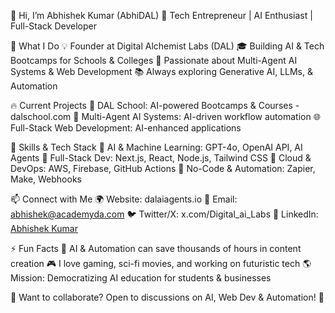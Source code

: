 👋 Hi, I’m Abhishek Kumar (AbhiDAL)
🚀 Tech Entrepreneur | AI Enthusiast | Full-Stack Developer

👀 What I Do
💡 Founder at Digital Alchemist Labs (DAL)
🎓 Building AI & Tech Bootcamps for Schools & Colleges
🤖 Passionate about Multi-Agent AI Systems & Web Development
📚 Always exploring Generative AI, LLMs, & Automation

🔥 Current Projects
🏫 DAL School: AI-powered Bootcamps & Courses - dalschool.com
🤖 Multi-Agent AI Systems: AI-driven workflow automation
🌐 Full-Stack Web Development: AI-enhanced applications

🚀 Skills & Tech Stack
🔹 AI & Machine Learning: GPT-4o, OpenAI API, AI Agents
🔹 Full-Stack Dev: Next.js, React, Node.js, Tailwind CSS
🔹 Cloud & DevOps: AWS, Firebase, GitHub Actions
🔹 No-Code & Automation: Zapier, Make, Webhooks

📫 Connect with Me
🌍 Website: dalaiagents.io
📩 Email: abhishek@academyda.com
🐦 Twitter/X: x.com/Digital_ai_Labs
🔗 LinkedIn: [Abhishek Kumar](https://www.linkedin.com/in/abhiexo/)

⚡ Fun Facts
🚀 AI & Automation can save thousands of hours in content creation
🎮 I love gaming, sci-fi movies, and working on futuristic tech
🌎 Mission: Democratizing AI education for students & businesses

📌 Want to collaborate? Open to discussions on AI, Web Dev & Automation! 🚀

<!---
AbhiDAL/AbhiDAL is a ✨ special ✨ repository because its `README.md` (this file) appears on your GitHub profile.
You can click the Preview link to take a look at your changes.
--->
